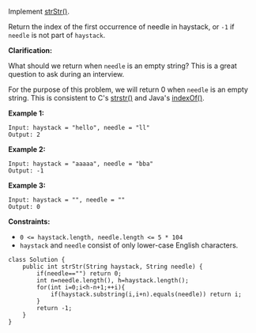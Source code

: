Implement [strStr()](http://www.cplusplus.com/reference/cstring/strstr/).

Return the index of the first occurrence of needle in haystack, or `-1` if `needle` is not part of `haystack`.

**Clarification:**

What should we return when `needle` is an empty string? This is a great question to ask during an interview.

For the purpose of this problem, we will return 0 when `needle` is an empty string. This is consistent to C's [strstr()](http://www.cplusplus.com/reference/cstring/strstr/) and Java's [indexOf()](https://docs.oracle.com/javase/7/docs/api/java/lang/String.html#indexOf(java.lang.String)).

 

**Example 1:**

```
Input: haystack = "hello", needle = "ll"
Output: 2
```

**Example 2:**

```
Input: haystack = "aaaaa", needle = "bba"
Output: -1
```

**Example 3:**

```
Input: haystack = "", needle = ""
Output: 0
```

 

**Constraints:**

- `0 <= haystack.length, needle.length <= 5 * 104`
- `haystack` and `needle` consist of only lower-case English characters.



```
class Solution {
    public int strStr(String haystack, String needle) {
        if(needle=="") return 0;
        int n=needle.length(), h=haystack.length();
        for(int i=0;i<h-n+1;++i){
            if(haystack.substring(i,i+n).equals(needle)) return i;
        }
        return -1;
    }
}
```

